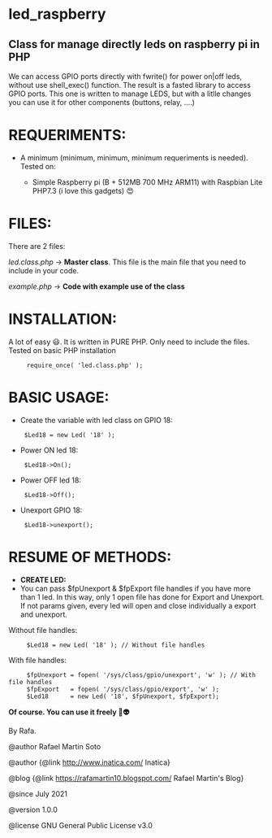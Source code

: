 # led_raspberry

## Class for manage directly leds on raspberry pi in PHP

We can access GPIO ports directly with fwrite() for power on|off leds, without use shell_exec() function. The result is a fasted library to access GPIO ports. This one is written to manage LEDS, but with a litlle changes you can use it for other components (buttons, relay, ....)
 
 # REQUERIMENTS:
 
 - A minimum (minimum, minimum, minimum requeriments is needed). Tested on:
 		
    - Simple Raspberry pi (B +	512MB	700 MHz ARM11) with Raspbian Lite PHP7.3 (i love this gadgets)  :heart_eyes:
 
 
  # FILES:
 There are 2 files:
 
 *led.class.php* -> **Master class**. This file is the main file that you need to include in your code.
 
 *example.php* -> **Code with example use of the class**
 
 
 # INSTALLATION:
 A lot of easy :smiley:. It is written in PURE PHP. Only need to include the files. Tested on basic PHP installation
 
         require_once( 'led.class.php' );
 
 # BASIC USAGE:
 
 - Create the variable with led class on GPIO 18:
 
        $Led18 = new Led( '18' );
 
 
 - Power ON led 18:

        $Led18->On();
        
 - Power OFF led 18:

        $Led18->Off();
 
 - Unexport GPIO 18:

        $Led18->unexport();
 
# RESUME OF METHODS:

- **CREATE LED:**
- You can pass $fpUnexport & $fpExport file handles if you have more than 1 led. In this way, only 1 open file has done for Export and Unexport. If not params given, every led will open and close individually a export and unexport.

Without file handles:

         $Led18 = new Led( '18' ); // Without file handles

With file handles:

         $fpUnexport = fopen( '/sys/class/gpio/unexport', 'w' ); // With file handles
         $fpExport   = fopen( '/sys/class/gpio/export', 'w' );
         $Led18      = new Led( '18', $fpUnexport, $fpExport);

 
 **Of course. You can use it freely :vulcan_salute::alien:**
 
 By Rafa.
 
 
 @author Rafael Martin Soto
 
 @author {@link http://www.inatica.com/ Inatica}
 
 @blog {@link https://rafamartin10.blogspot.com/ Rafael Martin's Blog}
 
 @since July 2021
 
 @version 1.0.0
 
 @license GNU General Public License v3.0
